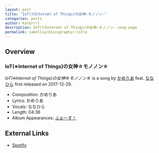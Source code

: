 ```yaml
---
layout: post
title: "IoT(※Internet of Things)の女神☆モノノン☆"
categories: posts
author: KatGrrrl
description: IoT(※Internet of Things)の女神☆モノノン☆ song page
permalink: camellia/discography/:title
---
```


## Overview

### IoT(※Internet of Things)の女神☆モノノン☆

*IoT(※Internet of Things)の女神☆モノノン☆* is a song by [かめりあ](/camellia) feat. [ななひら](#) first released on 2017-12-29.

* Composition: かめりあ
* Lyrics: かめりあ
* Vocals: ななひら
* Length: 04:36
* Album Appearances: [ふぉーす！](<{% link postsInclude/_posts/camellia/albums/Force/2023-12-20-Force.md %}>)

## External Links

* [Spotify](https://open.spotify.com/track/4oReI6GFFj3s59qoB7PSqe?si=ff9208a51e1649e5)
